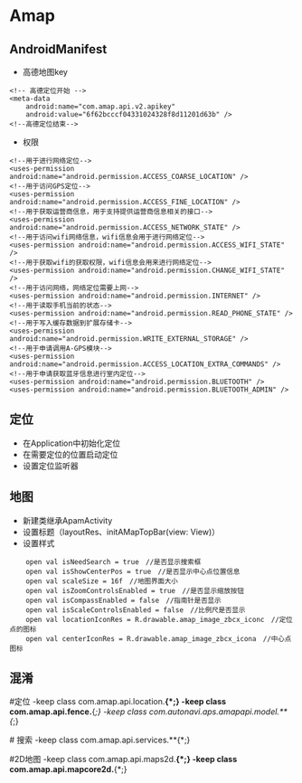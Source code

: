 # Amap

## AndroidManifest
- 高德地图key
```
<!-- 高德定位开始 -->
<meta-data
    android:name="com.amap.api.v2.apikey"
    android:value="6f62bcccf04331024328f8d11201d63b" />
<!--高德定位结束-->
```

- 权限
```
<!--用于进行网络定位-->
<uses-permission android:name="android.permission.ACCESS_COARSE_LOCATION" />
<!--用于访问GPS定位-->
<uses-permission android:name="android.permission.ACCESS_FINE_LOCATION" />
<!--用于获取运营商信息，用于支持提供运营商信息相关的接口-->
<uses-permission android:name="android.permission.ACCESS_NETWORK_STATE" />
<!--用于访问wifi网络信息，wifi信息会用于进行网络定位-->
<uses-permission android:name="android.permission.ACCESS_WIFI_STATE" />
<!--用于获取wifi的获取权限，wifi信息会用来进行网络定位-->
<uses-permission android:name="android.permission.CHANGE_WIFI_STATE" />
<!--用于访问网络，网络定位需要上网-->
<uses-permission android:name="android.permission.INTERNET" />
<!--用于读取手机当前的状态-->
<uses-permission android:name="android.permission.READ_PHONE_STATE" />
<!--用于写入缓存数据到扩展存储卡-->
<uses-permission android:name="android.permission.WRITE_EXTERNAL_STORAGE" />
<!--用于申请调用A-GPS模块-->
<uses-permission android:name="android.permission.ACCESS_LOCATION_EXTRA_COMMANDS" />
<!--用于申请获取蓝牙信息进行室内定位-->
<uses-permission android:name="android.permission.BLUETOOTH" />
<uses-permission android:name="android.permission.BLUETOOTH_ADMIN" />
```


## 定位
- 在Application中初始化定位
- 在需要定位的位置启动定位
- 设置定位监听器

## 地图
- 新建类继承ApamActivity
- 设置标题（layoutRes、initAMapTopBar(view: View)）
- 设置样式
```
    open val isNeedSearch = true　//是否显示搜索框
    open val isShowCenterPos = true　//是否显示中心点位置信息
    open val scaleSize = 16f　//地图界面大小
    open val isZoomControlsEnabled = true　//是否显示缩放按钮
    open val isCompassEnabled = false　//指南针是否显示
    open val isScaleControlsEnabled = false　//比例尺是否显示
    open val locationIconRes = R.drawable.amap_image_zbcx_iconc　//定位点的图标
    open val centerIconRes = R.drawable.amap_image_zbcx_icona　//中心点图标
```

## 混淆
\#定位
-keep class com.amap.api.location.**{*;}
-keep class com.amap.api.fence.**{*;}
-keep class com.autonavi.aps.amapapi.model.**{*;}

\# 搜索
-keep   class com.amap.api.services.**{*;}

\#2D地图
-keep class com.amap.api.maps2d.**{*;}
-keep class com.amap.api.mapcore2d.**{*;}

